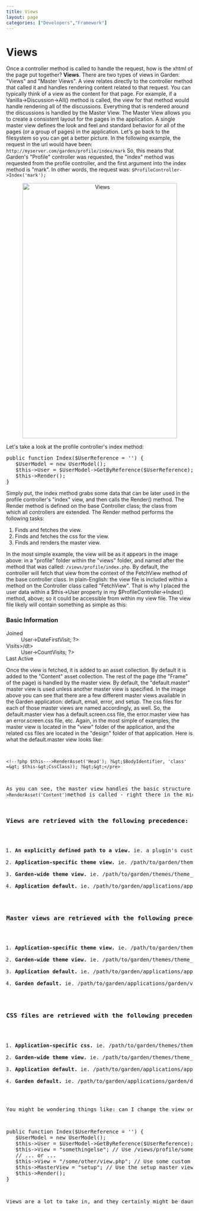 ```yaml
---
title: Views
layout: page
categories: ["Developers","Framework"]
---
```


<h1>Views</h1>
<p>Once a controller method is called to handle the request, how is the xhtml of the page put together? <strong>Views</strong>. There are two types of views in Garden: "Views" and "Master Views". A view relates directly to the controller method that called it and handles rendering content related to that request. You can typically think of a view as the content for that page. For example, if a Vanilla-&gt;Discussion-&gt;All() method is called, the view for that method would handle rendering all of the discussions. Everything that is rendered around the discussions is handled by the Master View. The Master View allows you to create a consistent layout for the pages in the application. A single master view defines the look and feel and standard behavior for all of the pages (or a group of pages) in the application. Let's go back to the filesystem so you can get a better picture. In the following example, the request in the url would have been: <code>http://myserver.com/garden/profile/index/mark</code> So, this means that Garden's "Profile" controller was requested, the "index" method was requested from the profile controller, and the first argument into the index method is "mark". In other words, the request was: <code>$ProfileController-&gt;Index('mark');</code></p>
<center><img class="Border" title="Views" src="http://markosullivan.ca/blog/wp-content/uploads/2008/12/fs-views.gif" alt="Views" width="417" height="687" /></center>
<p>Let's take a look at the profile controller's index method:</p>
<pre lang="php">public function Index($UserReference = '') {
   $UserModel = new UserModel();
   $this-&gt;User = $UserModel-&gt;GetByReference($UserReference);
   $this-&gt;Render();
}</pre>
<p>Simply put, the index method grabs some data that can be later used in the profile controller's "index" view, and then calls the Render() method. The Render method is defined on the base Controller class; the class from which all controllers are extended. The Render method performs the following tasks:</p>
<ol>
<li>Finds and fetches the view.</li>
<li>Finds and fetches the css for the view.</li>
<li>Finds and renders the master view.</li>
</ol>
<p>In the most simple example, the view will be as it appears in the image above: in a "profile" folder within the "views" folder, and named after the method that was called: <code>/views/profile/index.php</code>. By default, the controller will fetch that view from the context of the FetchView method of the base controller class. In plain-English: the view file is included within a method on the Controller class called "FetchView". That is why I placed the user data within a $this-&gt;User property in my $ProfileController-&gt;Index() method, above; so it could be accessible from within my view file. The view file likely will contain something as simple as this:</p>
<h3>Basic Information</h3>
<dl class="Info"><dt>Joined</dt><dd><!--?php echo $this--->User-&gt;DateFirstVisit; ?&gt;</dd><dt>Visits&gt;/dt&gt;</dt><dd><!--?php echo $this--->User-&gt;CountVisits; ?&gt;</dd><dt>Last Active</dt></dl>
<p>Once the view is fetched, it is added to an asset collection. By default it is added to the "Content" asset collection. The rest of the page (the "Frame" of the page) is handled by the master view. By default, the "default.master" master view is used unless another master view is specified. In the image above you can see that there are a few different master views available in the Garden application: default, email, error, and setup. The css files for each of those master views are named accordingly, as well. So, the default.master view has a default.screen.css file, the error.master view has an error.screen.css file, etc. Again, in the most simple of examples, the master view is located in the "view" folder of the application, and the related css files are located in the "design" folder of that application. Here is what the default.master view looks like:</p>
<pre lang="php">


	<!--?php $this--->RenderAsset('Head'); ?&gt;$BodyIdentifier, 'class' =&gt; $this-&gt;CssClass)); ?&gt;&gt;</pre>
<p>As you can see, the master view handles the basic structure of a page. As I mentioned above, by default the view that is fetched by the controller is added to an asset collection called "Content", and that asset collection is rendered in this master view when the <code>$this-&gt;RenderAsset('Content')</code>method is called - right there in the middle of the master view. As you can see in the master view above, there are a number of different asset collections available for application and plugin authors (Head, Menu, Content, and Foot). An application author has the ability to add as many of these as he/she desires and add to them as necessary. The idea behind these asset collections is that while the basic request can be handled and placed into the "Content" asset (ie. the profile information being displayed from the example above), there are still a lot of other elements a person may want on a page. Plugin authors may want to add assets to the head, menu, or foot. They may even want to add assets to the content collection. Garden itself has other UI components that get rendered in the head and menu asset collections (which will be discussed in a later preview). So, in the most basic example, the "index" view is requested from it's controller's view folder, the default.screen.css file is requested from the application's design folder, and the master view is requested from the root of the application's "view" folder. What other ways could the views and css have been retrieved? The controller uses Garden's FileSystem object to search the application for the appropriate file to handle the request. Whatever the filesystem object finds first, it will use.</p>
<h3>Views are retrieved with the following precedence:</h3>
<ol>
<li><strong>An explicitly defined path to a view.</strong> ie. a plugin's custom view location</li>
<li><strong>Application-specific theme view.</strong> ie. /path/to/garden/themes/theme_name/app_name/views/controller_name/view.php</li>
<li><strong>Garden-wide theme view.</strong> ie. /path/to/garden/themes/theme_name/views/controller_name/view.php</li>
<li><strong>Application default.</strong> ie. /path/to/garden/applications/app_name/views/controller_name/view.php</li>
</ol>
<h3>Master views are retrieved with the following precedence:</h3>
<ol>
<li><strong>Application-specific theme view.</strong> ie. /path/to/garden/themes/theme_name/app_name/views/default.master</li>
<li><strong>Garden-wide theme view.</strong> ie. /path/to/garden/themes/theme_name/views/default.master</li>
<li><strong>Application default.</strong> ie. /path/to/garden/applications/app_name/views/default.master</li>
<li><strong>Garden default.</strong> ie. /path/to/garden/applications/garden/views/default.master</li>
</ol>
<h3>CSS files are retrieved with the following precedence:</h3>
<ol>
<li><strong>Application-specific css.</strong> ie. /path/to/garden/themes/theme_name/app_name/design/default.screen.css</li>
<li><strong>Garden-wide theme view.</strong> ie. /path/to/garden/themes/theme_name/design/default.screen.css</li>
<li><strong>Application default.</strong> ie. /path/to/garden/applications/app_name/design/default.screen.css</li>
<li><strong>Garden default.</strong> ie. /path/to/garden/applications/garden/design/default.screen.css</li>
</ol>
<p>You might be wondering things like: can I change the view or master view that handles my request on the fly? Of course you can! Everything in Garden was written so that you have total control over what comes out on the other end. In my example above, I could change my views on the fly with something like this:</p>
<pre lang="php">public function Index($UserReference = '') {
   $UserModel = new UserModel();
   $this-&gt;User = $UserModel-&gt;GetByReference($UserReference);
   $this-&gt;View = "somethingelse"; // Use /views/profile/somethingelse.php to handle the content
   // ... or ...
   $this-&gt;View = "/some/other/view.php"; // Use some custom view to handle the content
   $this-&gt;MasterView = "setup"; // Use the setup master view to render my contents
   $this-&gt;Render();
}</pre>
<p>Views are a lot to take in, and they certainly might be daunting upon first read. But I can guarantee that I have found them to be utterly simple and flexible to use. Think of the possibilities you can accomplish with views! You could create a master view that handles rendering of RSS feeds. You could port your request method to use your RSS master and render all of your contents with a custom RSS view. You could grab the email master view and send out your content to some email address(es) before rendering. You could bypass the rendering altogether and deliver json data. The possibilities are endless, and that is the real power of views.</p>
